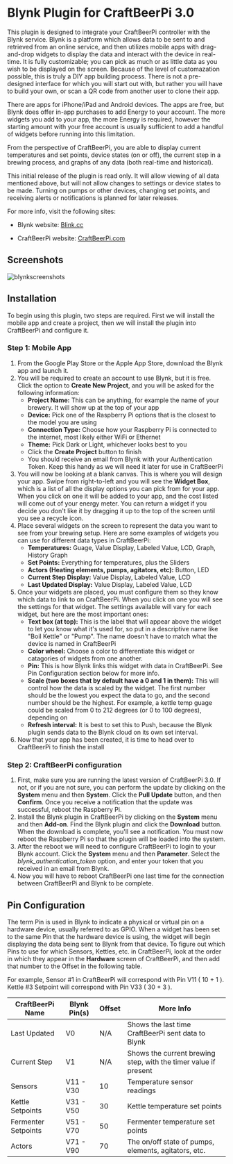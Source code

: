 # Blynk Plugin for CraftBeerPi 3.0

This plugin is designed to integrate your CraftBeerPi controller with the Blynk service.  Blynk is a platform which allows data to be sent to and retrieved from an online service, and then utilizes mobile apps with drag-and-drop widgets to display the data and interact with the device in real-time.  It is fully customizable; you can pick as much or as little data as you wish to be displayed on the screen.  Because of the level of customazation possible, this is truly a DIY app building process.  There is not a pre-designed interface for which you will start out with, but rather you will have to build your own, or scan a QR code from another user to clone their app. 

There are apps for iPhone/iPad and Android devices.  The apps are free, but Blynk does offer in-app purchases to add Energy to your account.  The more widgets you add to your app, the more Energy is required, however the starting amount with your free account is usually sufficient to add a handful of widgets before running into this limitation.

From the perspective of CraftBeerPi, you are able to display current temperatures and set points, device states (on or off), the current step in a brewing process, and graphs of any data (both real-time and historical).

This initial release of the plugin is read only.  It will allow viewing of all data mentioned above, but will not allow changes to settings or device states to be made.  Turning on pumps or other devices, changing set points, and receiving alerts or notifications is planned for later releases.

For more info, visit the following sites:

- Blynk website: [Blink.cc](http://www.blink.cc/)

- CraftBeerPi website: [CraftBeerPi.com](http://web.craftbeerpi.com/)

## Screenshots

![blynkscreenshots](https://user-images.githubusercontent.com/29404417/27230256-a2387d40-527c-11e7-95a4-9312769ec988.png)

## Installation

To begin using this plugin, two steps are required.  First we will install the mobile app and create a project, then we will install the plugin into CraftBeerPi and configure it.

### Step 1: Mobile App

1. From the Google Play Store or the Apple App Store, download the Blynk app and launch it.
2. You will be required to create an account to use Blynk, but it is free.  Click the option to **Create New Project**, and you will be asked for the following information:
    - **Project Name:**  This can be anything, for example the name of your brewery.  It will show up at the top of your app
    - **Device:**  Pick one of the Raspberry Pi options that is the closest to the model you are using
    - **Connection Type:**  Choose how your Raspberry Pi is connected to the internet, most likely either WiFi or Ethernet
    - **Theme:**  Pick Dark or Light, whichever looks best to you
    - Click the **Create Project** button to finish
    - You should receive an email from Blynk with your Authentication Token. Keep this handy as we will need it later for use in CraftBeerPi
3. You will now be looking at a blank canvas.  This is where you will design your app.  Swipe from right-to-left and you will see the **Widget Box**, which is a list of all the display options you can pick from for your app.  When you click on one it will be added to your app, and the cost listed will come out of your energy meter.  You can return a widget if you decide you don't like it by dragging it up to the top of the screen until you see a recycle icon.
4. Place several widgets on the screen to represent the data you want to see from your brewing setup.  Here are some examples of widgets you can use for different data types in CraftBeerPi:
    - **Temperatures:**  Guage, Value Display, Labeled Value, LCD, Graph, History Graph
    - **Set Points:**  Everything for temperatures, plus the Sliders
    - **Actors (Heating elements, pumps, agitators, etc):**  Button, LED
    - **Current Step Display:**  Value Display, Labeled Value, LCD
    - **Last Updated Display:**  Value Display, Labeled Value, LCD
5. Once your widgets are placed, you must configure them so they know which data to link to on CraftBeerPi.  When you click on one you will see the settings for that widget.  The settings available will vary for each widget, but here are the most important ones:
    - **Text box (at top):**  This is the label that will appear above the widget to let you know what it's used for, so put in a descriptive name like "Boil Kettle" or "Pump".  The name doesn't have to match what the device is named in CraftBeerPi
    - **Color wheel:**  Choose a color to differentiate this widget or catagories of widgets from one another.
    - **Pin:**  This is how Blynk links this widget with data in CraftBeerPi.  See Pin Configuration section below for more info.
    - **Scale (two boxes that by default have a 0 and 1 in them):**  This will control how the data is scaled by the widget.  The first number should be the lowest you expect the data to go, and the second number should be the highest.  For example, a kettle temp guage could be scaled from 0 to 212 degrees (or 0 to 100 degrees), depending on  
    - **Refresh interval:**  It is best to set this to Push, because the Blynk plugin sends data to the Blynk cloud on its own set interval.
6. Now that your app has been created, it is time to head over to CraftBeerPi to finish the install

### Step 2: CraftBeerPi configuration

1. First, make sure you are running the latest version of CraftBeerPi 3.0.  If not, or if you are not sure, you can perform the update by clicking on the **System** menu and then **System**.  Click the **Pull Update** button, and then **Confirm**.  Once you receive a notification that the update was successful, reboot the Raspberry Pi.
2. Install the Blynk plugin in CraftBeerPi by clicking on the **System** menu and then **Add-on**.  Find the Blynk plugin and click the **Download** button.  When the download is complete, you'll see a notification.  You must now reboot the Raspberry Pi so that the plugin will be loaded into the system.
3. After the reboot we will need to configure CraftBeerPi to login to your Blynk account.  Click the **System** menu and then **Parameter**.  Select the *blynk_authentication_token* option, and enter your token that you received in an email from Blynk.
4. Now you will have to reboot CraftBeerPi one last time for the connection between CraftBeerPi and Blynk to be complete.

## Pin Configuration

The term Pin is used in Blynk to indicate a physical or virtual pin on a hardware device, usually referred to as GPIO.  When a widget has been set to the same Pin that the hardware device is using, the widget will begin displaying the data being sent to Blynk from that device.  To figure out which Pins to use for which Sensors, Kettles, etc. in CraftBeerPi, look at the order in which they appear in the **Hardware** screen of CraftBeerPi, and then add that number to the Offset in the following table.

For example, Sensor #1 in CraftBeerPi will correspond with Pin V11 ( 10 + 1 ).  Kettle #3 Setpoint will correspond with Pin V33 ( 30 + 3 ).

| CraftBeerPi Name | Blynk Pin(s) | Offset | More Info |
| ---------------- | ------------ | ------ | --------- |
| Last Updated     | V0           | N/A    | Shows the last time CraftBeerPi sent data to Blynk |
| Current Step     | V1           | N/A    | Shows the current brewing step, with the timer value if present |
| Sensors          | V11 - V30    | 10     | Temperature sensor readings |
| Kettle Setpoints | V31 - V50    | 30     | Kettle temperature set points |
| Fermenter Setpoints | V51 - V70 | 50     | Fermenter temperature set points |
| Actors           | V71 - V90    | 70     | The on/off state of pumps, elements, agitators, etc. |
